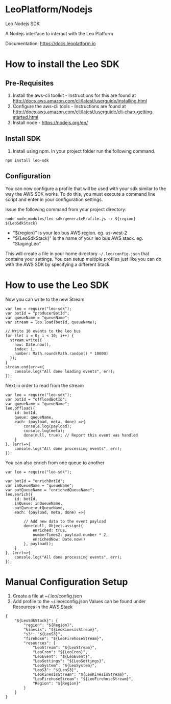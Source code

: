 LeoPlatform/Nodejs
===================

Leo Nodejs SDK

A Nodejs interface to interact with the Leo Platform

Documentation: https://docs.leoplatform.io

How to install the Leo SDK
===================================

Pre-Requisites
--------------
1. Install the aws-cli toolkit - Instructions for this are found at http://docs.aws.amazon.com/cli/latest/userguide/installing.html
2. Configure the aws-cli tools - Instructions are found at http://docs.aws.amazon.com/cli/latest/userguide/cli-chap-getting-started.html
3. Install node - https://nodejs.org/en/

Install SDK
-----------
1. Install using npm.  In your project folder run the following command.

```
npm install leo-sdk
```

Configuration
-------------

You can now configure a profile that will be used with your sdk similar to the way the AWS SDK works.  To do this, you must execute a command line script and enter in your configuration settings.

Issue the following command from your project directory:

```
node node_modules/leo-sdk/generateProfile.js -r ${region} ${LeoSdkStack}
```

* "${region}" is your leo bus AWS region. eg. us-west-2
* "${LeoSdkStack}" is the name of your leo bus AWS stack. eg. "StagingLeo"

This will create a file in your home directory `~/.leo/config.json` that contains your settings.  You can setup multiple profiles just like you can do with the AWS SDK by specifying a different Stack.  


How to use the Leo SDK
===================================

Now you can write to the new Stream

```
var leo = require("leo-sdk");
var botId = "producerBotId";
var queueName = "queueName";
var stream = leo.load(botId, queueName);

// Write 10 events to the leo bus
for (let i = 0; i < 10; i++) {
  stream.write({
    now: Date.now(),
    index: i,
    number: Math.round(Math.random() * 10000)
  });
}
stream.end(err=>{
	console.log("All done loading events", err);
});
```

Next in order to read from the stream

```
var leo = require("leo-sdk");
var botId = "offloadBotId";
var queueName = "queueName";
leo.offload({
	id: botId,
	queue: queueName,
	each: (payload, meta, done) =>{
		console.log(payload);
		console.log(meta);
		done(null, true); // Report this event was handled
	}
}, (err)=>{
	console.log("All done processing events", err);
});
```


You can also enrich from one queue to another 

```
var leo = require("leo-sdk");

var botId = "enrichBotId";
var inQueueName = "queueName";
var outQueueName = "enrichedQueueName";
leo.enrich({
	id: botId,
	inQueue: inQueueName,
	outQueue:outQueueName,
	each: (payload, meta, done) =>{

		// Add new data to the event payload
		done(null, Object.assign({
			enriched: true,
			numberTimes2: payload.number * 2,
			enrichedNow: Date.now()
		}, payload));
	}
}, (err)=>{
	console.log("All done processing events", err);
});
```


Manual Configuration Setup
===================================

1. Create a file at ~/.leo/config.json
2. Add profile to the ~/.leo/config.json
	Values can be found under Resources in the AWS Stack

```
{
	"${LeoSdkStack}": {
		"region": "${Region}",
		"kinesis": "${LeoKinesisStream}",
		"s3": "${LeoS3}",
		"firehose": "${LeoFirehoseStream}",
		"resources": {
			"LeoStream": "${LeoStream}",
			"LeoCron": "${LeoCron}",
			"LeoEvent": "${LeoEvent}",
			"LeoSettings": "${LeoSettings}",
			"LeoSystem": "${LeoSystem}",
			"LeoS3": "${LeoS3}",
			"LeoKinesisStream": "${LeoKinesisStream}",
			"LeoFirehoseStream": "${LeoFirehoseStream}",
			"Region": "${Region}"
		}
	}
}
```